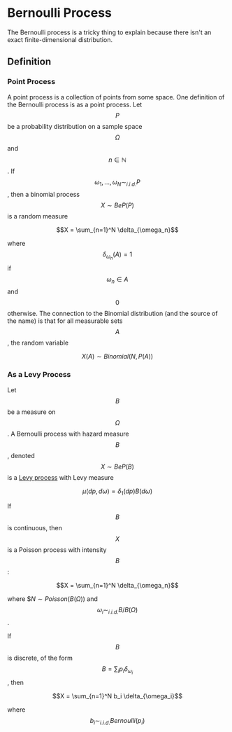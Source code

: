 # Bernoulli Process

The Bernoulli process is a tricky thing to explain because there isn't an exact
finite-dimensional distribution.

## Definition

### Point Process

A point process is a collection of points from some space. One definition of the Bernoulli
process is as a point process. Let $$P$$ be a probability distribution on a sample space $$\Omega$$
and $$n \in \mathbb{N}$$. If $$\omega_1, ..., \omega_N \sim_{i.i.d.} P$$, then a binomial process 
$$X \sim BeP(P)$$ is a random measure

$$X = \sum_{n=1}^N \delta_{\omega_n}$$

where $$\delta_{\omega_n}(A) = 1$$ if $$\omega_n \in A$$ and $$0$$ otherwise. The connection to the Binomial
distribution (and the source of the name) is that for all measurable sets $$A$$, the random variable

$$X(A) \sim Binomial(N, P(A))$$

### As a Levy Process

Let $$B$$ be a measure on $$\Omega$$. A Bernoulli process with hazard measure $$B$$, denoted $$X \sim
BeP(B)$$ is a [Levy process](levy_process.md) with Levy measure

$$\mu(dp, d\omega) = \delta_1(dp) B(d\omega) $$

If $$B$$ is continuous, then $$X$$ is a Poisson process with intensity $$B$$:

$$X = \sum_{n=1}^N \delta_{\omega_n}$$

where $$N \sim Poisson(B(\Omega))$ and $$\omega_i \sim_{i.i.d.} B/B(\Omega)$$.

If $$B$$ is discrete, of the form $$B = \sum_i p_i \delta_{\omega_i}$$, then

$$X = \sum_{n=1}^N b_i \delta_{\omega_i}$$

where $$b_i \sim_{i.i.d.} Bernoulli(p_i)$$